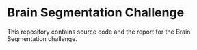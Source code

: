 # Brain Segmentation Challenge

This repository contains source code and the report for the Brain Segmentation challenge.
